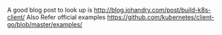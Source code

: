 A good blog post to look up is http://blog.johandry.com/post/build-k8s-client/
Also Refer official examples https://github.com/kubernetes/client-go/blob/master/examples/
